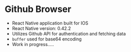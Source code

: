 # Github Browser
  - React Native application built for IOS
  - React Native version: 0.42.2
  - Utilizes Github API for authentication and fetching data
  - `buffer` used for base64 encoding
  - Work in progress.....

